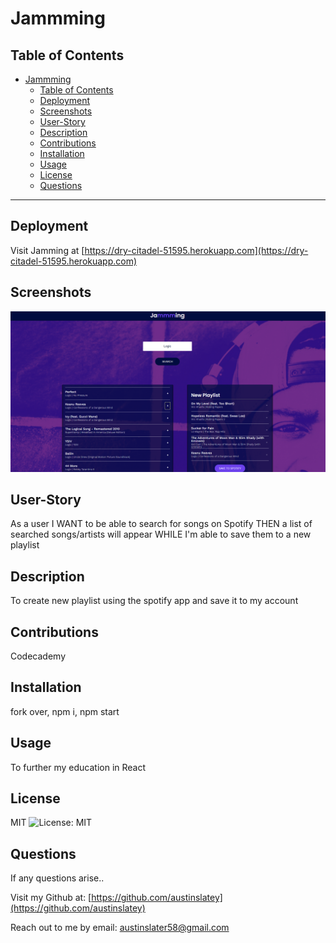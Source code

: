# Jammming

## Table of Contents

- [Jammming](#jammming)
  - [Table of Contents](#table-of-contents)
  - [Deployment](#deployment)
  - [Screenshots](#screenshots)
  - [User-Story](#user-story)
  - [Description](#description)
  - [Contributions](#contributions)
  - [Installation](#installation)
  - [Usage](#usage)
  - [License](#license)
  - [Questions](#questions)

---

## Deployment

Visit Jamming at [https://dry-citadel-51595.herokuapp.com](https://dry-citadel-51595.herokuapp.com)

## Screenshots
![Jamming](assets/screenshots/Screenshot%202022-08-23%20235104.png)

## User-Story

As a user I WANT to be able to search for songs on Spotify
THEN a list of searched songs/artists will appear
WHILE I'm able to save them to a new playlist

## Description

To create new playlist using the spotify app and save it to my account

## Contributions
Codecademy

## Installation

fork over, npm i, npm start

## Usage

To further my education in React

## License

MIT
![License: MIT](https://img.shields.io/badge/License-MIT-yellow.svg)

## Questions

If any questions arise..

Visit my Github at: [https://github.com/austinslatey](https://github.com/austinslatey)

Reach out to me by email: austinslater58@gmail.com
